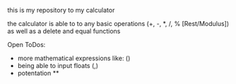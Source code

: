 this is my repository to my calculator

the calculator is able to to any basic operations (+, -, *, /, % [Rest/Modulus]) as well as a delete and equal functions

Open ToDos:
- more mathematical expressions like: ()
- being able to input floats (,)
- potentation **
